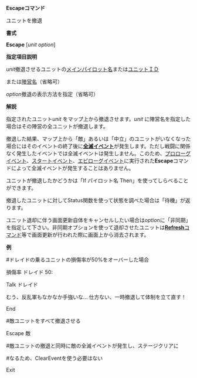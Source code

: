 **Escapeコマンド**

ユニットを撤退

**書式**

**Escape** [*unit option*]

**指定項目説明**

*unit*撤退させるユニットの[メインパイロット名](メインパイロット名.md)または[ユニットＩＤ](ユニットＩＤ.md)

または[陣営名](陣営名.md)（省略可）

*option*撤退の表示方法を指定（省略可）

**解説**

指定されたユニット*unit* をマップ上から撤退させます。*unit* に陣営名を指定した場合はその陣営の全ユニットが撤退します。

撤退した結果、マップ上から「敵」あるいは「中立」のユニットがいなくなった場合にはそのイベントの終了後に[**全滅イベント**](全滅イベント.md)が発生します。ただし戦闘に関係なく発生したイベントでは全滅イベントは発生しません。このため、[プロローグイベント](プロローグイベント.md)、[スタートイベント](スタートイベント.md)、[エピローグイベント](エピローグイベント.md)に実行された**Escape**コマンドによって全滅イベントが発生することはありません。

ユニットが撤退したかどうかは「If パイロット名 Then」を使ってしらべることができます。

撤退したユニットに対してStatus関数を使って状態を調べた場合は「待機」が返ります。

ユニット退却に伴う画面更新自体をキャンセルしたい場合は*option*に「非同期」を指定して下さい。非同期オプションを使って退却させたユニットは[**Refresh**コマンド](Refreshコマンド.md)等で画面更新が行われた際に画面上から消去されます。

**例**

#ドレイドの乗るユニットの損傷率が50%をオーバーした場合

損傷率 ドレイド 50:

Talk ドレイド

むう、反乱軍もなかなか手強いな… 仕方ない、一時撤退して体制を立て直す！

End

#敵ユニットをすべて撤退させる

Escape 敵

#敵ユニットの撤退と同時に敵の全滅イベントが発生し、ステージクリアに

#なるため、ClearEventを使う必要はない

Exit
